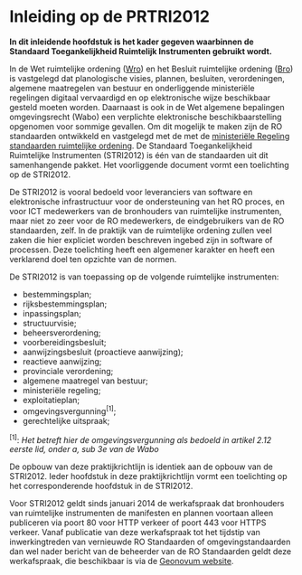 # Inleiding op de PRTRI2012
**In dit inleidende hoofdstuk is het kader gegeven waarbinnen de Standaard
Toegankelijkheid Ruimtelijk Instrumenten gebruikt wordt.**

In de Wet ruimtelijke ordening ([Wro](http://wetten.overheid.nl/BWBR0020449)) en het Besluit ruimtelijke ordening ([Bro](http://wetten.overheid.nl/BWBR0023798)) is vastgelegd dat planologische visies,
plannen, besluiten, verordeningen, algemene maatregelen van bestuur en
onderliggende ministeriële regelingen digitaal vervaardigd en op elektronische
wijze beschikbaar gesteld moeten worden. Daarnaast is ook in de Wet algemene
bepalingen omgevingsrecht (Wabo) een verplichte elektronische
beschikbaarstelling opgenomen voor sommige gevallen. Om dit
mogelijk te maken zijn de RO standaarden ontwikkeld en vastgelegd met de met de [ministeriële Regeling standaarden ruimtelijke ordening](http://wetten.overheid.nl/BWBR0031829). De Standaard
Toegankelijkheid Ruimtelijke Instrumenten (STRI2012) is één van de standaarden
uit dit samenhangende pakket. Het voorliggende document vormt een toelichting op
de STRI2012.

De STRI2012 is vooral bedoeld voor leveranciers van software en elektronische
infrastructuur voor de ondersteuning van het RO proces, en voor ICT medewerkers
van de bronhouders van ruimtelijke instrumenten, maar niet zo zeer voor de RO
medewerkers, de eindgebruikers van de RO standaarden, zelf. In de praktijk van
de ruimtelijke ordening zullen veel zaken die hier expliciet worden beschreven
ingebed zijn in software of processen. Deze toelichting heeft een algemener
karakter en heeft een verklarend doel ten opzichte van de normen.

De STRI2012 is van toepassing op de volgende ruimtelijke instrumenten:  
-   bestemmingsplan;
-   rijksbestemmingsplan;
-   inpassingsplan;
-   structuurvisie;
-   beheersverordening;
-   voorbereidingsbesluit;
-   aanwijzingsbesluit (proactieve aanwijzing);
-   reactieve aanwijzing;
-   provinciale verordening;
-   algemene maatregel van bestuur;
-   ministeriële regeling;
-   exploitatieplan;
-   omgevingsvergunning<sup>[1]</sup>;
-   gerechtelijke uitspraak;

<sup>[1]</sup>: *Het betreft hier de omgevingsvergunning als bedoeld in artikel 2.12
eerste lid, onder a, sub 3e van de Wabo*  

De opbouw van deze praktijkrichtlijn is identiek aan de opbouw van de STRI2012.
Ieder hoofdstuk in deze praktijkrichtlijn vormt een toelichting op het
corresponderende hoofdstuk in de STRI2012.

Voor STRI2012 geldt sinds januari 2014 de werkafspraak dat bronhouders van
ruimtelijke instrumenten de manifesten en plannen voortaan alleen publiceren via
poort 80 voor HTTP verkeer of poort 443 voor HTTPS verkeer. Vanaf publicatie van
deze werkafspraak tot het tijdstip van inwerkingtreden van vernieuwde RO
Standaarden of omgevingstandaarden dan wel nader bericht van de beheerder van de
RO Standaarden geldt deze werkafspraak, die beschikbaar is via de [Geonovum
website](https://www.geonovum.nl/geo-standaarden/ro-standaarden-ruimtelijke-ordening#Werkafspraken).

